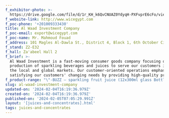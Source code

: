 ```yaml
---
f_exhibitor-photo: >-
  https://drive.google.com/file/d/1r_KH_k6QvCNUAZ0YdyqH-PXFvprE6cFo/view?usp=drive_link
f_website-link: http://www.wicegypt.com
f_poc-phone: '+201009333430'
title: Al Waad Investment Company
f_poc-email: export@wicegypt.com
f_poc-name: Mr. Mahmoud Fouad
f_address: 101 Magles Al-Dawla St., District 4, Block 1, 6th October City, Giza, Egypt.
f_stand: Z2-E32
f_hall: Za'abeel Hall 2
f_brief: >-
  Al Waad Investment is a fast-moving consumer goods company focusing on the
  production of sparkling beverages and juices to serve our customers in both
  the local and global markets. Our customer-oriented operations emphasis
  satisfying our customers' changing needs by providing high-quality products.
f_product-range: "\"-BUZZ – sparkling fruit juice (12x300ml glass Bottle): 16 Flavors -\tDOUBLE X – non-alcoholic beer (12x300ml glass bottle) - (24x330ml can): 6 Flavors.\""
slug: al-waad-investment-company
updated-on: '2024-02-04T16:19:36.979Z'
created-on: '2024-02-04T16:19:36.979Z'
published-on: '2024-02-05T07:05:29.991Z'
layout: '[juices-and-concentrates].html'
tags: juices-and-concentrates
---
```



